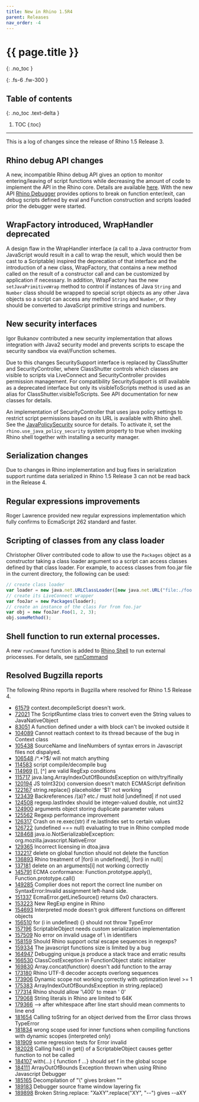 ```yaml
---
title: New in Rhino 1.5R4
parent: Releases
nav_order: -4
---
```


# {{ page.title }}
{: .no_toc }

{: .fs-6 .fw-300 }

## Table of contents
{: .no_toc .text-delta }

1. TOC
{:toc}

---
This is a log of changes since the release of Rhino 1.5 Release 3.

## Rhino debug API changes
A new, incompatible Rhino debug API gives an option to monitor entering/leaving of script functions while decreasing the amount of code to implement the API in the Rhino core. Details are available [here](./1.5r3-debug-api-changes.md). With the new API [Rhino Debugger](../../_tools/debugger.md) provides options to break on function enter/exit, can debug scripts defined by eval and Function construction and scripts loaded prior the debugger were started.

## WrapFactory introduced, WrapHandler deprecated
A design flaw in the WrapHandler interface (a call to a Java contructor from JavaScript would result in a call to wrap the result, which would then be cast to a Scriptable) inspired the deprecation of that interface and the introduction of a new class, WrapFactory, that contains a new method called on the result of a constructor call and can be customized by application if necessary.
In addition, WrapFactory has the new `setJavaPrimitiveWrap` method to control if instances of Java `String` and `Number` class should be wrapped to special script objects as any other Java objects so a script can access any method `String` and `Number`, or they should be converted to JavaScript primitive strings and numbers.

## New security interfaces
Igor Bukanov contributed a new security implementation that allows integration with Java2 security model and prevents scripts to escape the security sandbox via eval/Function schemes.

Due to this changes SecuritySupport interface is replaced by ClassShutter and SecurityController, where ClassShutter controls which classes are visible to scripts via LiveConnect and SecurityController provides permission management. For compatibility SecuritySupport is still available as a deprecated interface but only its visibleToScripts method is used as an alias for ClassShutter.visibleToScripts. See API documentation for new classes for details.

An implementation of SecurityController that uses java policy settings to restrict script permissions based on its URL is available with Rhino shell. See the [JavaPolicySecurity](https://mozilla.github.io/rhino/javadoc/org/mozilla/javascript/tools/shell/JavaPolicySecurity.html) source for details. To activate it, set the `rhino.use_java_policy_security` system property to true when invoking Rhino shell together with installing a security manager.

## Serialization changes
Due to changes in Rhino implementation and bug fixes in serialization support runtime data serialized in Rhino 1.5 Release 3 can not be read back in the Release 4.

## Regular expressions improvements
Roger Lawrence provided new regular expressions implementation which fully confirms to EcmaScript 262 standard and faster.

## Scripting of classes from any class loader
Christopher Oliver contributed code to allow to use the `Packages` object as a constructor taking a class loader argument so a script can access classes defined by that class loader. For example, to access classes from foo.jar file in the current directory, the following can be used:
```js
// create class loader
var loader = new java.net.URLClassLoader([new java.net.URL("file:./foo.jar")]);
// create its LiveConnect wrapper
var fooJar = new Packages(loader);
// create an instance of the class For from foo.jar
var obj = new fooJar.Foo(1, 2, 3);
obj.someMethod();
```

## Shell function to run external processes.
A new `runCommand` function is added to [Rhino Shell](../../_tools/shell.md) to run external priocesses. For details, see [runCommand](https://mozilla.github.io/rhino/javadoc/org/mozilla/javascript/tools/shell/Global.html#runCommand-org.mozilla.javascript.Context-org.mozilla.javascript.Scriptable-java.lang.Object:A-org.mozilla.javascript.Function-)

## Resolved Bugzilla reports
The following Rhino reports in Bugzilla where resolved for Rhino 1.5 Release 4.
- [61579](http://bugzilla.mozilla.org/show_bug.cgi?id=61579) context.decompileScript doesn't work.
- [72021](http://bugzilla.mozilla.org/show_bug.cgi?id=72021) The ScriptRuntime class tries to convert even the String values to JavaNativeObject
- [83051](http://bugzilla.mozilla.org/show_bug.cgi?id=83051) A function defined under a with block can't be invoked outside it
- [104089](http://bugzilla.mozilla.org/show_bug.cgi?id=104089) Cannot reattach context to its thread because of the bug in Context class
- [105438](http://bugzilla.mozilla.org/show_bug.cgi?id=105438) SourceName and lineNumbers of syntax errors in Javascript files not dispalyed.
- [106548](http://bugzilla.mozilla.org/show_bug.cgi?id=106548) /^.*?$/ will not match anything
- [114583](http://bugzilla.mozilla.org/show_bug.cgi?id=114583) script compile/decompile bug
- [114969](http://bugzilla.mozilla.org/show_bug.cgi?id=114969) [], [^] are valid RegExp conditions
- [115717](http://bugzilla.mozilla.org/show_bug.cgi?id=115717) java.lang.ArrayIndexOutOfBoundsException on with/try/finally
- [120194](http://bugzilla.mozilla.org/show_bug.cgi?id=120194) JS toInt32(x) conversion doesn't match ECMAScript definition
- [122167](http://bugzilla.mozilla.org/show_bug.cgi?id=122167) string.replace() placeholder '$1' not working
- [123439](http://bugzilla.mozilla.org/show_bug.cgi?id=123439) Backreferences /(a)? etc./ must hold |undefined| if not used
- [124508](http://bugzilla.mozilla.org/show_bug.cgi?id=124508) regexp.lastIndex should be integer-valued double, not uint32
- [124900](http://bugzilla.mozilla.org/show_bug.cgi?id=124900) arguments object storing duplicate parameter values
- [125562](http://bugzilla.mozilla.org/show_bug.cgi?id=125562) Regexp performance improvement
- [126317](http://bugzilla.mozilla.org/show_bug.cgi?id=126317) Crash on re.exec(str) if re.lastIndex set to certain values
- [126722](http://bugzilla.mozilla.org/show_bug.cgi?id=126722) (undefined === null) evaluating to true in Rhino compiled mode
- [128468](http://bugzilla.mozilla.org/show_bug.cgi?id=128468) java.io.NotSerializableException: org.mozilla.javascript.NativeError
- [129365](http://bugzilla.mozilla.org/show_bug.cgi?id=129365) Incorrect licensing in dtoa.java
- [132217](http://bugzilla.mozilla.org/show_bug.cgi?id=132217) delete on global function should not delete the function
- [136893](http://bugzilla.mozilla.org/show_bug.cgi?id=136893) Rhino treatment of |for(i in undefined)|, |for(i in null)|
- [137181](http://bugzilla.mozilla.org/show_bug.cgi?id=137181) delete on an arguments[i] not working correctly
- [145791](http://bugzilla.mozilla.org/show_bug.cgi?id=145791) ECMA conformance: Function.prototype.apply(), Function.prototype.call()
- [149285](http://bugzilla.mozilla.org/show_bug.cgi?id=149285) Complier does not report the correct line number on SyntaxError:Invalid assignment left-hand side.
- [151337](http://bugzilla.mozilla.org/show_bug.cgi?id=151337) EcmaError.getLineSource() returns 0x0 characters.
- [153223](http://bugzilla.mozilla.org/show_bug.cgi?id=153223) New RegExp engine in Rhino
- [154693](http://bugzilla.mozilla.org/show_bug.cgi?id=154693) Interpreted mode doesn't grok different functions on different objects
- [156510](http://bugzilla.mozilla.org/show_bug.cgi?id=156510) for (i in undefined) {} should not throw TypeError
- [157196](http://bugzilla.mozilla.org/show_bug.cgi?id=157196) ScriptableObject needs custom serialization implementation
- [157509](http://bugzilla.mozilla.org/show_bug.cgi?id=157509) No error on invalid usage of \ in identifiers
- [158159](http://bugzilla.mozilla.org/show_bug.cgi?id=158159) Should Rhino support octal escape sequences in regexps?
- [159334](http://bugzilla.mozilla.org/show_bug.cgi?id=159334) The javascript functions size is limited by a bug
- [164947](http://bugzilla.mozilla.org/show_bug.cgi?id=164947) Debugging unique.js produce a stack trace and erratic results
- [166530](http://bugzilla.mozilla.org/show_bug.cgi?id=166530) ClassCostException in FunctionObject static initializer
- [169830](http://bugzilla.mozilla.org/show_bug.cgi?id=169830) Array.concat(function) doesn't add function to the array
- [173180](http://bugzilla.mozilla.org/show_bug.cgi?id=173180) Rhino UTF-8 decoder accepts overlong sequences
- [173906](http://bugzilla.mozilla.org/show_bug.cgi?id=173906) Dynamic scope not working correctly with optimzation level >= 1
- [175383](http://bugzilla.mozilla.org/show_bug.cgi?id=175383) ArrayIndexOutOfBoundsException in string.replace()
- [177314](http://bugzilla.mozilla.org/show_bug.cgi?id=177314) Rhino should allow '\400' to mean ' 0'
- [179068](http://bugzilla.mozilla.org/show_bug.cgi?id=179068) String literals in Rhino are limited to 64K
- [179366](http://bugzilla.mozilla.org/show_bug.cgi?id=179366) --> after whitespace after line start should mean comments to line end
- [181654](http://bugzilla.mozilla.org/show_bug.cgi?id=181654) Calling toString for an object derived from the Error class throws TypeError
- [181834](http://bugzilla.mozilla.org/show_bug.cgi?id=181834) wrong scope used for inner functions when compiling functions with dynamic scopes (interpreted only)
- [181909](http://bugzilla.mozilla.org/show_bug.cgi?id=181909) some regression tests for Error invalid
- [182028](http://bugzilla.mozilla.org/show_bug.cgi?id=182028) Calling has() in get() of a ScriptableObject causes getter function to not be called
- [184107](http://bugzilla.mozilla.org/show_bug.cgi?id=184107) with(...) { function f ...} should set f in the global scope
- [184111](http://bugzilla.mozilla.org/show_bug.cgi?id=184111) ArrayOutOfBounds Exception thrown when using Rhino Javascript Debugger
- [185165](http://bugzilla.mozilla.org/show_bug.cgi?id=185165) Decompilation of "\\" gives broken "\"
- [189183](http://bugzilla.mozilla.org/show_bug.cgi?id=189183) Debugger source frame window layering fix
- [189898](http://bugzilla.mozilla.org/show_bug.cgi?id=189898) Broken String.replace: "XaXY".replace("XY", "--") gives --aXY
